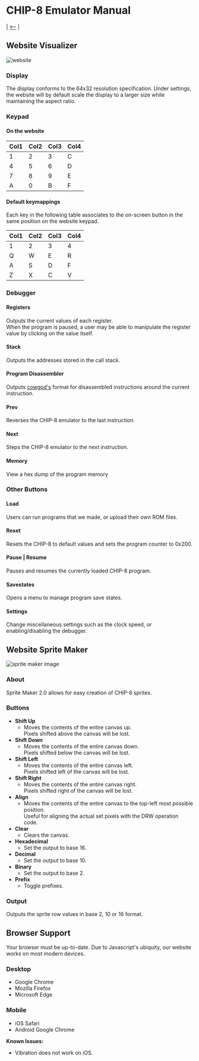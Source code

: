 # CHIP-8 Emulator Manual

| [&lt;--](../index.md) | 

## Website Visualizer

![website](../images/emulator.png)

### Display

The display conforms to the 64x32 resolution specification.
Under settings, the website will by default scale the display to a larger size while maintaining the aspect ratio.

### Keypad

#### On the website

|Col1|Col2|Col3|Col4|
|----|----|----|----|
|1|2|3|C|
|4|5|6|D|
|7|8|9|E|
|A|0|B|F|

#### Default keymappings

Each key in the following table associates to the on-screen button in the same position on the website keypad.

|Col1|Col2|Col3|Col4|
|----|----|----|----|
|1|2|3|4|
|Q|W|E|R|
|A|S|D|F|
|Z|X|C|V|

### Debugger

#### Registers

Outputs the current values of each register.  
When the program is paused, a user may be able
to manipulate the register value by clicking on the value itself.

#### Stack

Outputs the addresses stored in the call stack.

#### Program Disassembler

Outputs [cowgod's](http://devernay.free.fr/hacks/chip8/C8TECH10.HTM) format for disassembled instructions around the current instruction.

#### Prev

Reverses the CHIP-8 emulator to the last instruction.  

#### Next

Steps the CHIP-8 emulator to the next instruction.

#### Memory

View a hex dump of the program memory

### Other Buttons

#### Load

Users can run programs that we made, or upload their own ROM files.

#### Reset

Resets the CHIP-8 to default values and sets the program counter to 0x200.

#### Pause | Resume

Pauses and resumes the currently loaded CHIP-8 program.

#### Savestates

Opens a menu to manage program save states.

#### Settings

Change miscellaneous settings such as the clock speed, or enabling/disabling the debugger.

## Website Sprite Maker

![sprite maker image](../images/sprite-maker-2.png)

### About

Sprite Maker 2.0 allows for easy creation of CHIP-8 sprites.

### Buttons

- **Shift Up**
  - Moves the contents of the entire canvas up.  
  Pixels shifted above the canvas will be lost.
- **Shift Down**
  - Moves the contents of the entire canvas down.  
  Pixels shifted below the canvas will be lost.
- **Shift Left**
  - Moves the contents of the entire canvas left.  
  Pixels shifted left of the canvas will be lost.
- **Shift Right**
  - Moves the contents of the entire canvas right.  
  Pixels shifted right of the canvas will be lost.
- **Align**
  - Moves the contents of the entire canvas to the top-left most possible position.  
  Useful for aligning the actual set pixels with the DRW operation code.
- **Clear**
  - Clears the canvas.
- **Hexadecimal**
  - Set the output to base 16.
- **Decimal**
  - Set the output to base 10.
- **Binary**
  - Set the output to base 2.
- **Prefix**
  - Toggle prefixes.

### Output

Outputs the sprite row values in base 2, 10 or 16 format.

## Browser Support

Your browser must be up-to-date. Due to Javascript's ubiquity, our website works on most modern devices.

### Desktop

- Google Chrome
- Mozilla Firefox
- Microsoft Edge

### Mobile

- iOS Safari
- Android Google Chrome

**Known Issues:**

- Vibration does not work on iOS.
